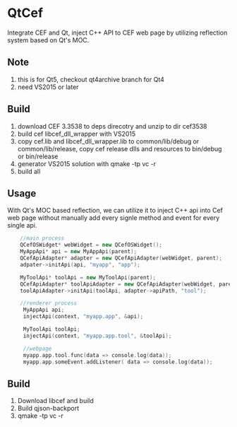 # QtCef
Integrate CEF and Qt,  inject C++ API to CEF web page by utilizing reflection system based on Qt's MOC.


## Note
1. this is for Qt5, checkout qt4archive branch for Qt4
2. need VS2015 or later

 ## Build
1. download CEF 3.3538 to deps direcotry and unzip to dir cef3538
2. build cef libcef_dll_wrapper with VS2015
3. copy cef.lib and libcef_dll_wrapper.lib to common/lib/debug or common/lib/release, copy cef release dlls and resources to bin/debug or bin/release
4. generator VS2015 solution with qmake -tp vc -r
5. build all 

## Usage

With Qt's MOC based reflection, we can utilize it to inject C++ api into Cef web page without manually add every signle method and event for every single api.

```c++
    //main process
    QCefOSWidget* webWidget = new QCefOSWidget();
    MyAppApi* api = new MyAppApi(parent);
    QCefApiAdapter* adapter = new QCefApiAdapter(webWidget, parent);
    adpater->initApi(api, "myapp", "app");

    MyToolApi* toolApi = new MyToolApi(parent);
    QCefApiAdapter* toolApiAdapter = new QCefApiAdapter(webWidget, parent);
    toolApiAdapter->initApi(toolApi, adapter->apiPath, "tool");

    //renderer process
     MyAppApi api;
     injectApi(context, "myapp.app", &api);

     MyToolApi toolApi;
     injectApi(context, "myapp.app.tool", &toolApi);

     //webpage
     myapp.app.tool.func(data => console.log(data));
     myapp.app.someEvent.addListener( data => console.log(data));
```

## Build
1. Download libcef and build
2. Build qjson-backport
3. qmake -tp vc -r
